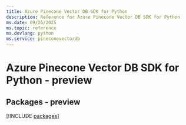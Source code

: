 ```yaml
---
title: Azure Pinecone Vector DB SDK for Python
description: Reference for Azure Pinecone Vector DB SDK for Python
ms.date: 09/26/2025
ms.topic: reference
ms.devlang: python
ms.service: pineconevectordb
---
```

# Azure Pinecone Vector DB SDK for Python - preview
## Packages - preview
[!INCLUDE [packages](pinecone-vector-db-index.md)]